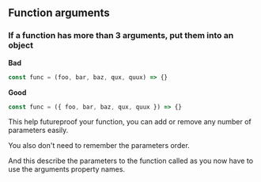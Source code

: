 ## Function arguments

### If a function has more than 3 arguments, put them into an object
**Bad**
```js
const func = (foo, bar, baz, qux, quux) => {}
```
**Good**
```js
const func = ({ foo, bar, baz, qux, quux }) => {}
```
This help futureproof your function, you can add or remove any number of parameters easily.

You also don't need to remember the parameters order.

And this describe the parameters to the function called as you now have to use the arguments property names.
